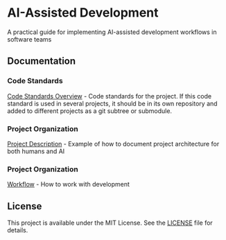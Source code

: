 # AI-Assisted Development

A practical guide for implementing AI-assisted development workflows in software teams

## Documentation

### Code Standards
[Code Standards Overview](./doc/code_standards/code_standards_overview.md) - Code standards for the project.
If this code standard is used in several projects, it should be in its own repository and added to different projects as a git subtree or submodule. 

### Project Organization
[Project Description](./doc/project_description/project_description.md) - Example of how to document project architecture for both humans and AI

### Project Organization
[Workflow](./doc/workflow/workflow.md) - How to work with development


## License

This project is available under the MIT License. See the [LICENSE](./LICENSE) file for details.
